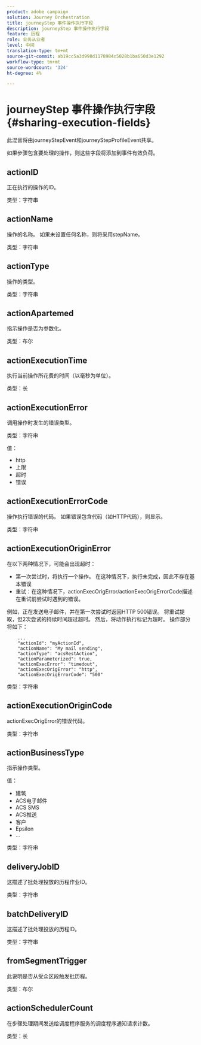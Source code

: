 ```yaml
---
product: adobe campaign
solution: Journey Orchestration
title: journeyStep 事件操作执行字段
description: journeyStep 事件操作执行字段
feature: 历程
role: 业务从业者
level: 中间
translation-type: tm+mt
source-git-commit: ab19cc5a3d998d1178984c5028b1ba650d3e1292
workflow-type: tm+mt
source-wordcount: '324'
ht-degree: 4%

---
```



# journeyStep 事件操作执行字段 {#sharing-execution-fields}

此混音将由journeyStepEvent和journeyStepProfileEvent共享。

如果步骤包含要处理的操作，则这些字段将添加到事件有效负荷。

## actionID

正在执行的操作的ID。

类型：字符串

## actionName

操作的名称。 如果未设置任何名称，则将采用stepName。

类型：字符串

## actionType

操作的类型。

类型：字符串

## actionApartemed

指示操作是否为参数化。

类型：布尔

## actionExecutionTime

执行当前操作所花费的时间（以毫秒为单位）。

类型：长

## actionExecutionError

调用操作时发生的错误类型。

类型：字符串

值：
* http
* 上限
* 超时
* 错误

## actionExecutionErrorCode

操作执行错误的代码。 如果错误包含代码（如HTTP代码），则显示。

类型：字符串

## actionExecutionOriginError

在以下两种情况下，可能会出现超时：

* 第一次尝试时，将执行一个操作。 在这种情况下，执行未完成，因此不存在基本错误
* 重试：在这种情况下，actionExecOrigError/actionExecOrigErrorCode描述在重试前尝试时遇到的错误。

例如，正在发送电子邮件，并在第一次尝试时返回HTTP 500错误。 将重试提取，但2次尝试的持续时间超过超时。 然后，将动作执行标记为超时。 操作部分将如下：

```
    ...
    "actionId": "myActionId",
    "actionName": "My mail sending",
    "actionType": "acsRestAction",
    "actionParameterized": true,
    "actionExecError": "timedout",
    "actionExecOrigError": "http",
    "actionExecOrigErrorCode": "500"
```

类型：字符串

## actionExecutionOriginCode

actionExecOrigError的错误代码。

类型：字符串

## actionBusinessType

指示操作类型。

值：

* 建筑
* ACS电子邮件
* ACS SMS
* ACS推送
* 客户
* Epsilon
* ...

类型：字符串

## deliveryJobID

这描述了批处理投放的历程作业ID。

类型：字符串

## batchDeliveryID

这描述了批处理投放的历程ID。

类型：字符串

## fromSegmentTrigger

此说明是否从受众区段触发批历程。

类型：布尔

## actionSchedulerCount

在步骤处理期间发送给调度程序服务的调度程序通知请求计数。

类型：长
